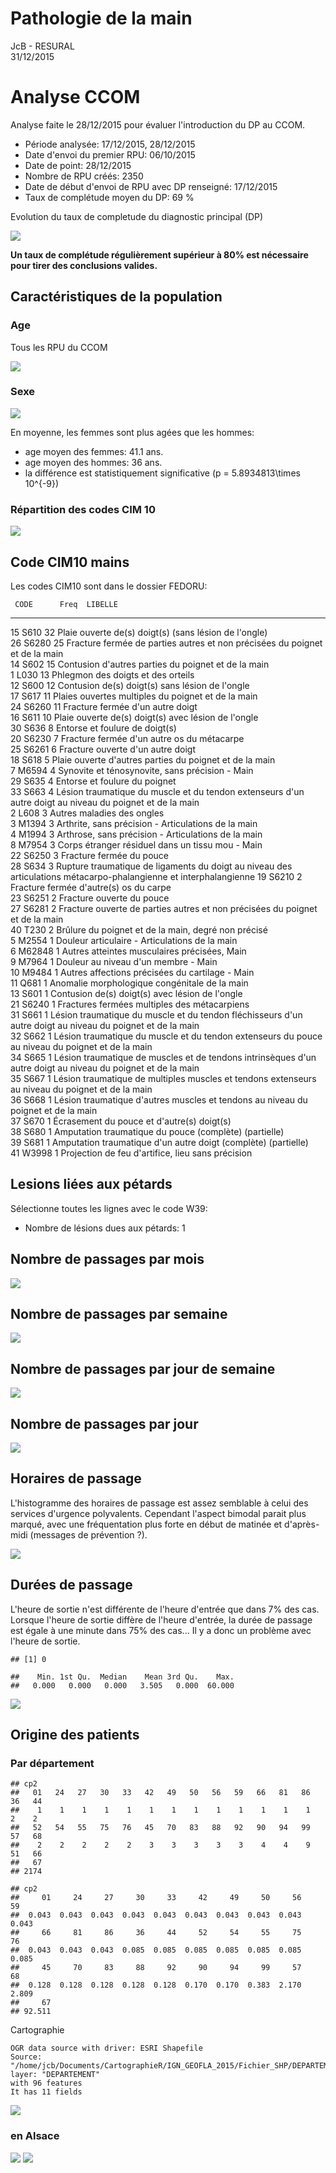 # Pathologie de la main
JcB - RESURAL  
31/12/2015  

Analyse CCOM
============

Analyse faite le 28/12/2015 pour évaluer l'introduction du DP au CCOM.



- Période analysée: 17/12/2015, 28/12/2015
- Date d'envoi du premier RPU: 06/10/2015
- Date de point: 28/12/2015
- Nombre de RPU créés: 2350
- Date de début d'envoi de RPU avec DP renseigné: 17/12/2015
- Taux de complétude moyen du DP: 69 %

Evolution du taux de completude du diagnostic principal (DP)

![](mains_files/figure-html/unnamed-chunk-2-1.png) 

__Un taux de complétude régulièrement supérieur à 80% est nécessaire pour tirer des conclusions valides.__

Caractéristiques de la population
-------------------------------------------------------

### Age



Tous les RPU du CCOM

![](mains_files/figure-html/unnamed-chunk-4-1.png) 


### Sexe

![](mains_files/figure-html/unnamed-chunk-5-1.png) 

En moyenne, les femmes sont plus agées que les hommes:

- age moyen des femmes: 41.1 ans.
- age moyen des hommes: 36 ans.
- la différence est statistiquement significative (p = 5.8934813\times 10^{-9})

### Répartition des codes CIM 10

![](mains_files/figure-html/unnamed-chunk-7-1.png) 

Code CIM10 mains
----------------
Les codes CIM10 sont dans le dossier FEDORU:

     CODE      Freq  LIBELLE                                                                                                           
---  -------  -----  ------------------------------------------------------------------------------------------------------------------
15   S610        32  Plaie ouverte de(s) doigt(s) (sans lésion de l'ongle)                                                             
26   S6280       25  Fracture fermée de parties autres et non précisées du poignet et de la main                                       
14   S602        15  Contusion d'autres parties du poignet et de la main                                                               
1    L030        13  Phlegmon des doigts et des orteils                                                                                
12   S600        12  Contusion de(s) doigt(s) sans lésion de l'ongle                                                                   
17   S617        11  Plaies ouvertes multiples du poignet et de la main                                                                
24   S6260       11  Fracture fermée d'un autre doigt                                                                                  
16   S611        10  Plaie ouverte de(s) doigt(s) avec lésion de l'ongle                                                               
30   S636         8  Entorse et foulure de doigt(s)                                                                                    
20   S6230        7  Fracture fermée d'un autre os du métacarpe                                                                        
25   S6261        6  Fracture ouverte d'un autre doigt                                                                                 
18   S618         5  Plaie ouverte d'autres parties du poignet et de la main                                                           
7    M6594        4  Synovite et ténosynovite, sans précision - Main                                                                   
29   S635         4  Entorse et foulure du poignet                                                                                     
33   S663         4  Lésion traumatique du muscle et du tendon extenseurs d'un autre doigt au niveau du poignet et de la main          
2    L608         3  Autres maladies des ongles                                                                                        
3    M1394        3  Arthrite, sans précision - Articulations de la main                                                               
4    M1994        3  Arthrose, sans précision - Articulations de la main                                                               
8    M7954        3  Corps étranger résiduel dans un tissu mou - Main                                                                  
22   S6250        3  Fracture fermée du pouce                                                                                          
28   S634         3  Rupture traumatique de ligaments du doigt au niveau des articulations métacarpo-phalangienne et interphalangienne 
19   S6210        2  Fracture fermée d'autre(s) os du carpe                                                                            
23   S6251        2  Fracture ouverte du pouce                                                                                         
27   S6281        2  Fracture ouverte de parties autres et non précisées du poignet et de la main                                      
40   T230         2  Brûlure du poignet et de la main, degré non précisé                                                               
5    M2554        1  Douleur articulaire - Articulations de la main                                                                    
6    M62848       1  Autres atteintes musculaires précisées, Main                                                                      
9    M7964        1  Douleur au niveau d'un membre - Main                                                                              
10   M9484        1  Autres affections précisées du cartilage - Main                                                                   
11   Q681         1  Anomalie morphologique congénitale de la main                                                                     
13   S601         1  Contusion de(s) doigt(s) avec lésion de l'ongle                                                                   
21   S6240        1  Fractures fermées multiples des métacarpiens                                                                      
31   S661         1  Lésion traumatique du muscle et du tendon fléchisseurs d'un autre doigt au niveau du poignet et de la main        
32   S662         1  Lésion traumatique du muscle et du tendon extenseurs du pouce au niveau du poignet et de la main                  
34   S665         1  Lésion traumatique de muscles et de tendons intrinsèques d'un autre doigt au niveau du poignet et de la main      
35   S667         1  Lésion traumatique de multiples muscles et tendons extenseurs au niveau du poignet et de la main                  
36   S668         1  Lésion traumatique d'autres muscles et tendons au niveau du poignet et de la main                                 
37   S670         1  Écrasement du pouce et d'autre(s) doigt(s)                                                                        
38   S680         1  Amputation traumatique du pouce (complète) (partielle)                                                            
39   S681         1  Amputation traumatique d'un autre doigt (complète) (partielle)                                                    
41   W3998        1  Projection de feu d'artifice, lieu sans précision                                                                 

Lesions liées aux pétards
-------------------------

Sélectionne toutes les lignes avec le code W39:



- Nombre de lésions dues aux pétards: 1

Nombre de passages par mois
---------------------------
![](mains_files/figure-html/unnamed-chunk-10-1.png) 

Nombre de passages par semaine
-------------------------------
![](mains_files/figure-html/unnamed-chunk-11-1.png) 

Nombre de passages par jour de semaine
--------------------------------------
![](mains_files/figure-html/unnamed-chunk-12-1.png) 

Nombre de passages par jour
---------------------------
![](mains_files/figure-html/unnamed-chunk-13-1.png) 



Horaires de passage
-------------------

L'histogramme des horaires de passage est assez semblable à celui des services d'urgence polyvalents. Cependant l'aspect bimodal parait plus marqué, avec une fréquentation plus forte en début de matinée et d'après-midi (messages de prévention ?).

![](mains_files/figure-html/unnamed-chunk-14-1.png) 


Durées de passage
-----------------

L'heure de sortie n'est différente de l'heure d'entrée que dans 7% des cas. Lorsque l'heure de sortie diffère de l'heure d'entrée, la durée de passage est égale à une minute dans 75% des cas... Il y a donc un problème avec l'heure de sortie.


```
## [1] 0
```

```
##    Min. 1st Qu.  Median    Mean 3rd Qu.    Max. 
##   0.000   0.000   0.000   3.505   0.000  60.000
```

![](mains_files/figure-html/unnamed-chunk-15-1.png) 

Origine des patients
--------------------

### Par département


```
## cp2
##   01   24   27   30   33   42   49   50   56   59   66   81   86   36   44 
##    1    1    1    1    1    1    1    1    1    1    1    1    1    2    2 
##   52   54   55   75   76   45   70   83   88   92   90   94   99   57   68 
##    2    2    2    2    2    3    3    3    3    3    4    4    9   51   66 
##   67 
## 2174
```

```
## cp2
##     01     24     27     30     33     42     49     50     56     59 
##  0.043  0.043  0.043  0.043  0.043  0.043  0.043  0.043  0.043  0.043 
##     66     81     86     36     44     52     54     55     75     76 
##  0.043  0.043  0.043  0.085  0.085  0.085  0.085  0.085  0.085  0.085 
##     45     70     83     88     92     90     94     99     57     68 
##  0.128  0.128  0.128  0.128  0.128  0.170  0.170  0.383  2.170  2.809 
##     67 
## 92.511
```

Cartographie

```
OGR data source with driver: ESRI Shapefile 
Source: "/home/jcb/Documents/CartographieR/IGN_GEOFLA_2015/Fichier_SHP/DEPARTEMENT", layer: "DEPARTEMENT"
with 96 features
It has 11 fields
```

![](mains_files/figure-html/unnamed-chunk-17-1.png) 


### en Alsace

![](mains_files/figure-html/unnamed-chunk-18-1.png) ![](mains_files/figure-html/unnamed-chunk-18-2.png) 

